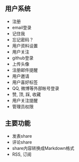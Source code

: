 用户系统
--------------------------------------
* 注册
* email登录
* 记住我
* 忘记密码？
* 用户资料设置
* 用户关注
* github登录
* 上传头像
* 注册邮件提醒
* 用户邀请
* 用户喜好标签
* QQ, 微博等外部帐号登录
* 赞, 顶, 踩, 收藏
* 用户关注提醒
* 管理员权限

主要功能
--------------------------------------
* 发表share
* 评论share
* share内容转换成Markdown格式
* RSS, 订阅
